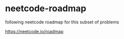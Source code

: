 # neetcode-roadmap

following neetcode roadmap for this subset of problems

https://neetcode.io/roadmap
